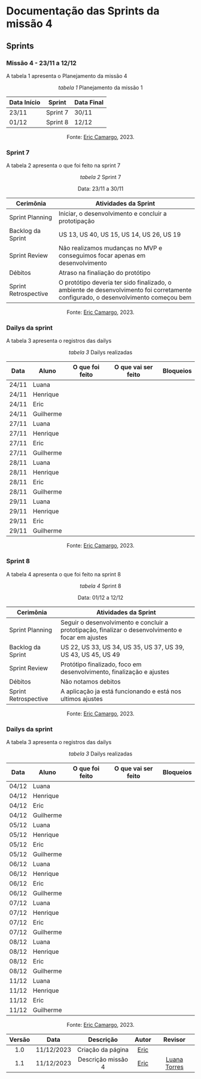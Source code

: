 # Documentação das Sprints da missão 4

## Sprints

### **Missão 4 - 23/11 a 12/12**

A tabela 1 apresenta o Planejamento da missão 4

<center>

_tabela 1_ Planejamento da missão 1

| Data Início | Sprint  | Data Final |
|-------------|---------|------------|
| 23/11       | Sprint 7| 30/11      |
| 01/12       | Sprint 8| 12/12      |

Fonte: [Eric Camargo](https://github.com/Ericcs10), 2023.

</center>

### Sprint 7 

A tabela 2 apresenta o que foi feito na sprint 7

<center>

_tabela 2_ Sprint 7

Data: 23/11 a 30/11

| Cerimônia                   | Atividades da Sprint       |
|-----------------------------|---------------------------|
| Sprint Planning             | Iniciar, o desenvolvimento e concluir a prototipação |
| Backlog da Sprint           | US 13, US 40, US 15, US 14, US 26, US 19 |
| Sprint Review               | Não realizamos mudanças no MVP e conseguimos focar apenas em desenvolvimento |
| Débitos                     | Atraso na finaliação do protótipo |
| Sprint Retrospective        | O protótipo deveria ter sido finalizado, o ambiente de desenvolvimento foi corretamente configurado, o desenvolvimento começou bem  |

Fonte: [Eric Camargo](https://github.com/Ericcs10), 2023.

</center>

### Dailys da sprint

A tabela 3 apresenta o registros das dailys

<center>

_tabela 3_ Dailys realizadas

| Data    | Aluno     | O que foi feito                                         | O que vai ser feito                                      | Bloqueios                                               |
|---------|-----------|---------------------------------------------------------|------------------------------------------------------------|---------------------------------------------------------|
| 24/11   | Luana     |                                                         |                                                            |                                                          |
| 24/11   | Henrique  |                                                         |                                                            |                                                          |
| 24/11   | Eric      |                                                         |                                                            |                                                          |
| 24/11   | Guilherme |                                                         |                                                            |                                                          |
| 27/11   | Luana     |                                                         |                                                            |                                                          |
| 27/11   | Henrique  |                                                         |                                                            |                                                          |
| 27/11   | Eric      |                                                         |                                                            |                                                          |
| 27/11   | Guilherme |                                                         |                                                            |                                                          |
| 28/11   | Luana     |                                                         |                                                            |                                                          |
| 28/11   | Henrique  |                                                         |                                                            |                                                          |
| 28/11   | Eric      |                                                         |                                                            |                                                          |
| 28/11   | Guilherme |                                                         |                                                            |                                                          |
| 29/11   | Luana     |                                                         |                                                            |                                                          |
| 29/11   | Henrique  |                                                         |                                                            |                                                          |
| 29/11   | Eric      |                                                         |                                                            |                                                          |
| 29/11   | Guilherme |                                                         |                                                            |                                                          |


Fonte: [Eric Camargo](https://github.com/Ericcs10), 2023.

</center>

### Sprint 8 

A tabela 4 apresenta o que foi feito na sprint 8

<center>

_tabela 4_ Sprint 8

Data: 01/12 a 12/12

| Cerimônia                   | Atividades da Sprint       |
|-----------------------------|---------------------------|
| Sprint Planning             | Seguir o desenvolvimento e concluir a prototipação, finalizar o desenvolvimento e focar em ajustes |
| Backlog da Sprint           | US 22, US 33, US 34, US 35, US 37, US 39, US 43, US 45, US 49 |
| Sprint Review               | Protótipo finalizado, foco em desenvolvimento, finalização e ajustes |
| Débitos                     | Não notamos debitos |
| Sprint Retrospective        | A aplicação ja está funcionando e está nos ultimos ajustes  |

Fonte: [Eric Camargo](https://github.com/Ericcs10), 2023.

</center>

### Dailys da sprint

A tabela 3 apresenta o registros das dailys

<center>

_tabela 3_ Dailys realizadas

| Data    | Aluno     | O que foi feito                                         | O que vai ser feito                                      | Bloqueios                                               |
|---------|-----------|---------------------------------------------------------|------------------------------------------------------------|---------------------------------------------------------|
| 04/12   | Luana     |                                                         |                                                            |                                                          |
| 04/12   | Henrique  |                                                         |                                                            |                                                          |
| 04/12   | Eric      |                                                         |                                                            |                                                          |
| 04/12   | Guilherme |                                                         |                                                            |                                                          |
| 05/12   | Luana     |                                                         |                                                            |                                                          |
| 05/12   | Henrique  |                                                         |                                                            |                                                          |
| 05/12   | Eric      |                                                         |                                                            |                                                          |
| 05/12   | Guilherme |                                                         |                                                            |                                                          |
| 06/12   | Luana     |                                                         |                                                            |                                                          |
| 06/12   | Henrique  |                                                         |                                                            |                                                          |
| 06/12   | Eric      |                                                         |                                                            |                                                          |
| 06/12   | Guilherme |                                                         |                                                            |                                                          |
| 07/12   | Luana     |                                                         |                                                            |                                                          |
| 07/12   | Henrique  |                                                         |                                                            |                                                          |
| 07/12   | Eric      |                                                         |                                                            |                                                          |
| 07/12   | Guilherme |                                                         |                                                            |                                                          |
| 08/12   | Luana     |                                                         |                                                            |                                                          |
| 08/12   | Henrique  |                                                         |                                                            |                                                          |
| 08/12   | Eric      |                                                         |                                                            |                                                          |
| 08/12   | Guilherme |                                                         |                                                            |                                                          |
| 11/12   | Luana     |                                                         |                                                            |                                                          |
| 11/12   | Henrique  |                                                         |                                                            |                                                          |
| 11/12   | Eric      |                                                         |                                                            |                                                          |
| 11/12   | Guilherme |                                                         |                                                            |                                                          |


Fonte: [Eric Camargo](https://github.com/Ericcs10), 2023.

</center>

| Versão |    Data    |      Descrição       |  Autor  | Revisor |
| :----: | :--------: | :------------------: | :-----: | :-----: |
|  1.0   | 11/12/2023 | Criação da página | [Eric](https://github.com/Ericcs10) |   |
|  1.1   | 11/12/2023 | Descrição missão 4| [Eric](https://github.com/Ericcs10) | [Luana Torres](https://github.com/luanatorress)  |
